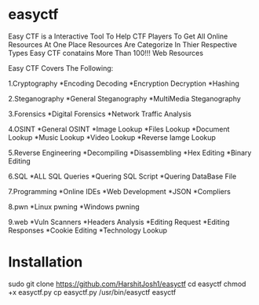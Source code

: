 # easyctf
Easy CTF is a Interactive Tool To Help CTF Players 
To Get All Online Resources At One Place 
Resources Are Categorize In Thier Respective Types
Easy CTF conatains More Than 100!!!  Web Resources


Easy CTF Covers The Following:

1.Cryptography
  *Encoding Decoding
  *Encryption Decryption
  *Hashing

2.Steganography
  *General Steganography
  *MultiMedia Steganography
 
3.Forensics
  *Digital Forensics
  *Network Traffic Analysis
 
4.OSINT
  *General OSINT
  *Image Lookup
  *Files Lookup
  *Document Lookup
  *Music Lookup
  *Video Lookup
  *Reverse Iamge Lookup

5.Reverse Engineering
  *Decompiling
  *Disassembling
  *Hex Editing
  *Binary Editing
 
6.SQL
   *ALL SQL Queries
   *Quering SQL Script
   *Quering DataBase File
   
7.Programming
  *Online IDEs
  *Web Development
  *JSON 
  *Compliers

8.pwn
  *Linux pwning
  *Windows pwning

9.web
  *Vuln Scanners
  *Headers Analysis
  *Editing Request
  *Editing Responses
  *Cookie Editing
  *Technology Lookup
  
# Installation

sudo git clone https://github.com/HarshitJosh1/easyctf
cd easyctf
chmod +x easyctf.py
cp easyctf.py /usr/bin/easyctf
easyctf

